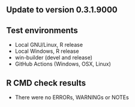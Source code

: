 
## Update to version 0.3.1.9000

## Test environments
* Local GNU/Linux, R release
* Local Windows, R release
* win-builder (devel and release)
* GitHub Actions (Windows, OSX, Linux)

## R CMD check results
* There were no ERRORs, WARNINGs or NOTEs
